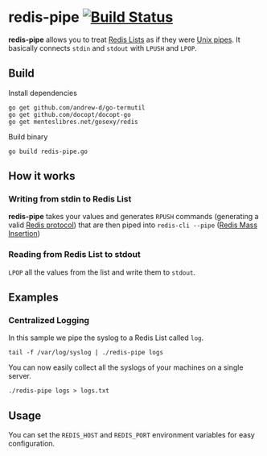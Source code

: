 # redis-pipe [![Build Status](https://travis-ci.org/lukasmartinelli/redis-pipe.svg?branch=master)](https://travis-ci.org/lukasmartinelli/redis-pipe)

**redis-pipe** allows you to treat [Redis Lists](http://redis.io/topics/data-types#lists)
as if they were [Unix pipes](https://en.wikipedia.org/wiki/Pipeline_%28Unix%29).
It basically connects `stdin` and `stdout` with `LPUSH` and `LPOP`.

## Build

Install dependencies

```
go get github.com/andrew-d/go-termutil
go get github.com/docopt/docopt-go
go get menteslibres.net/gosexy/redis
```

Build binary

```
go build redis-pipe.go
```

## How it works

### Writing from stdin to Redis List

**redis-pipe** takes your values and generates `RPUSH` commands
(generating a valid [Redis protocol](http://redis.io/topics/protocol))
that are then piped into `redis-cli --pipe` ([Redis Mass Insertion](http://redis.io/topics/mass-insert))

### Reading from Redis List to stdout

`LPOP` all the values from the list and write them to `stdout`.

## Examples

### Centralized Logging

In this sample we pipe the syslog to a Redis List called `log`.

```
tail -f /var/log/syslog | ./redis-pipe logs
```

You can now easily collect all the syslogs of your machines
on a single server.

```
./redis-pipe logs > logs.txt
```

## Usage

You can set the `REDIS_HOST` and `REDIS_PORT` environment variables for
easy configuration.
